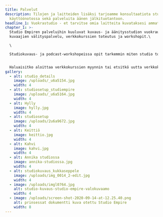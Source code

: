 ```yaml
---
title: Palvelut
description: Tilojen ja laitteiden lisäksi tarjoamme konsultaatiota studion
  käyttöönotossa sekä palveluita äänen jälkituotantoon.
headline_1: Vuokrastudio - et tarvitse omia laitteita kuvataksesi ammattimaisesti!
chapter_1: >-
  Studio Empiren palveluihin kuuluvat kuvaus- ja äänitysstudion vuokraus,
  kuvaajien välityspalvelu, verkkokurssien toteutus ja workshopit.\

  \

  Studiokuvaus- ja podcast-workshopeissa opit tarkemmin miten studio toimii kuvauksiin ja äänityksiin. Katso tarkemmat tiedot sekä hinnoittelu [Workshopit-sivulta](/palvelut/workshopit).


  Haluaisitko aloittaa verkkokurssien myynnin tai etsitkö uutta verkkokursseillesi alustaa?  Media-webinari.com kerää monipuolisesti asiantuntijoiden verkkokursseja yhden sivun alle. Autamme verkkokurssien kuvauksessa ja toteutuksessa, mutta myös myynnissä ja markkinoinnissa. Katso tarkemmat tiedot sekä hinnoittelu [Verkkokurssit-sivulta](/palvelut/verkkokurssit).
gallery:
  - alt: studio_details
    image: /uploads/_u6a5154.jpg
    width: 4
  - alt: studiosetup_studiempire
    image: /uploads/_u6a5164.jpg
    width: 4
  - alt: Hylly
    image: hylly.jpg
    width: 4
  - alt: studiosetup
    image: /uploads/2u6a9672.jpg
    width: 4
  - alt: Keittiö
    image: keittio.jpg
    width: 4
  - alt: Kahvi
    image: kahvi.jpg
    width: 4
  - alt: Annika studiossa
    image: annika-studiossa.jpg
    width: 4
  - alt: studiokuvaus_kukkaseppele
    image: /uploads/img_0014_2-edit.jpg
    width: 4
  - image: /uploads/imgl0764.jpg
    alt: studio-kuvaus-studio-empire-valokuvaamo
    width: 4
  - image: /uploads/screen-shot-2020-09-14-at-12.25.40.png
    alt: prinsessat dokumentti kuva otettu Studio Empire
    width: 8
---
```

